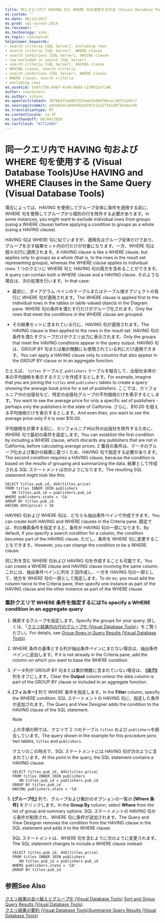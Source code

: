```yaml
---
title: 同じクエリ内で HAVING 句と WHERE 句を使用する方法 (Visual Database Tools) |Microsoft Docs
ms.custom: ''
ms.date: 06/13/2017
ms.prod: sql-server-2014
ms.reviewer: ''
ms.technology: ssms
ms.topic: conceptual
helpviewer_keywords:
- search criteria [SQL Server], excluding rows
- search criteria [SQL Server], WHERE clause
- search conditions [SQL Server], HAVING clause
- row excluded in search [SQL Server]
- search criteria [SQL Server], HAVING clause
- HAVING clause, search criteria
- search conditions [SQL Server], WHERE clause
- WHERE clause, search criteria
- excluding rows
ms.assetid: 1e07cf56-b4b7-4c49-8ddd-c276812a7148
author: stevestein
ms.author: sstein
ms.openlocfilehash: 20f6b471a60bf225ee61bdbbf0ecec30f21a92cf
ms.sourcegitcommit: ad4d92dce894592a259721a1571b1d8736abacdb
ms.translationtype: MT
ms.contentlocale: ja-JP
ms.lasthandoff: 08/04/2020
ms.locfileid: "87712686"
---
```

# <a name="use-having-and-where-clauses-in-the-same-query-visual-database-tools"></a><span data-ttu-id="485f5-102">同一クエリ内で HAVING 句および WHERE 句を使用する (Visual Database Tools)</span><span class="sxs-lookup"><span data-stu-id="485f5-102">Use HAVING and WHERE Clauses in the Same Query (Visual Database Tools)</span></span>
  <span data-ttu-id="485f5-103">場合によっては、HAVING を使用してグループ全体に条件を適用する前に、WHERE 句を使用してグループから個別の行を除外する必要があります。</span><span class="sxs-lookup"><span data-stu-id="485f5-103">In some instances, you might want to exclude individual rows from groups (using a WHERE clause) before applying a condition to groups as a whole (using a HAVING clause).</span></span>  
  
 <span data-ttu-id="485f5-104">HAVING 句は WHERE 句に似ていますが、適用先はグループ全体だけであり、グループを示す結果セット内の行だけが対象になります。一方、WHERE 句は個々の行に適用されます。</span><span class="sxs-lookup"><span data-stu-id="485f5-104">A HAVING clause is like a WHERE clause, but applies only to groups as a whole (that is, to the rows in the result set representing groups), whereas the WHERE clause applies to individual rows.</span></span> <span data-ttu-id="485f5-105">1 つのクエリに WHERE 句と HAVING 句の両方を含めることができます。</span><span class="sxs-lookup"><span data-stu-id="485f5-105">A query can contain both a WHERE clause and a HAVING clause.</span></span> <span data-ttu-id="485f5-106">そのような場合は、次の処理を行います。</span><span class="sxs-lookup"><span data-stu-id="485f5-106">In that case:</span></span>  
  
-   <span data-ttu-id="485f5-107">最初に、ダイアグラム ペインのテーブルまたはテーブル値オブジェクトの各行に WHERE 句が適用されます。</span><span class="sxs-lookup"><span data-stu-id="485f5-107">The WHERE clause is applied first to the individual rows in the tables or table-valued objects in the Diagram pane.</span></span> <span data-ttu-id="485f5-108">WHERE 句の条件を満たす行だけがグループ化されます。</span><span class="sxs-lookup"><span data-stu-id="485f5-108">Only the rows that meet the conditions in the WHERE clause are grouped.</span></span>  
  
-   <span data-ttu-id="485f5-109">その結果セットに含まれている行に、HAVING 句が適用されます。</span><span class="sxs-lookup"><span data-stu-id="485f5-109">The HAVING clause is then applied to the rows in the result set.</span></span> <span data-ttu-id="485f5-110">HAVING 句の条件を満たすグループだけがクエリ出力に表示されます。</span><span class="sxs-lookup"><span data-stu-id="485f5-110">Only the groups that meet the HAVING conditions appear in the query output.</span></span> <span data-ttu-id="485f5-111">HAVING 句は、GROUP BY 句または集計関数にも使用されている列にだけ適用できます。</span><span class="sxs-lookup"><span data-stu-id="485f5-111">You can apply a HAVING clause only to columns that also appear in the GROUP BY clause or in an aggregate function.</span></span>  
  
 <span data-ttu-id="485f5-112">たとえば、 `titles` テーブルと `publishers` テーブルを結合して、出版社全体の本の平均価格を表示するクエリを作成するとします。</span><span class="sxs-lookup"><span data-stu-id="485f5-112">For example, imagine that you are joining the `titles` and `publishers` tables to create a query showing the average book price for a set of publishers.</span></span> <span data-ttu-id="485f5-113">ここでは、カリフォルニア州の出版社など、特定の出版社グループの平均価格だけを表示するとします。</span><span class="sxs-lookup"><span data-stu-id="485f5-113">You want to see the average price for only a specific set of publishers - perhaps only the publishers in the state of California.</span></span> <span data-ttu-id="485f5-114">さらに、$10.00 を超える平均価格だけを表示するとします。</span><span class="sxs-lookup"><span data-stu-id="485f5-114">And even then, you want to see the average price only if it is over $10.00.</span></span>  
  
 <span data-ttu-id="485f5-115">平均価格を計算する前に、カリフォルニア州以外の出版社を除外するために、WHERE 句で最初の条件を設定します。</span><span class="sxs-lookup"><span data-stu-id="485f5-115">You can establish the first condition by including a WHERE clause, which discards any publishers that are not in California, before calculating average prices.</span></span> <span data-ttu-id="485f5-116">2 番目の条件は、データのグループ化および集計の結果に基づくため、HAVING 句で指定する必要があります。</span><span class="sxs-lookup"><span data-stu-id="485f5-116">The second condition requires a HAVING clause, because the condition is based on the results of grouping and summarizing the data.</span></span> <span data-ttu-id="485f5-117">結果として作成される SQL ステートメントは次のようになります。</span><span class="sxs-lookup"><span data-stu-id="485f5-117">The resulting SQL statement might look like this:</span></span>  
  
```  
SELECT titles.pub_id, AVG(titles.price)  
FROM titles INNER JOIN publishers  
   ON titles.pub_id = publishers.pub_id  
WHERE publishers.state = 'CA'  
GROUP BY titles.pub_id  
HAVING AVG(price) > 10  
```  
  
 <span data-ttu-id="485f5-118">HAVING 句および WHERE 句は、どちらも抽出条件ペインで作成できます。</span><span class="sxs-lookup"><span data-stu-id="485f5-118">You can create both HAVING and WHERE clauses in the Criteria pane.</span></span> <span data-ttu-id="485f5-119">既定では、列の検索条件を指定すると、条件が HAVING 句の一部になります。</span><span class="sxs-lookup"><span data-stu-id="485f5-119">By default, if you specify a search condition for a column, the condition becomes part of the HAVING clause.</span></span> <span data-ttu-id="485f5-120">ただし、条件を WHERE 句に変更することもできます。</span><span class="sxs-lookup"><span data-stu-id="485f5-120">However, you can change the condition to be a WHERE clause.</span></span>  
  
 <span data-ttu-id="485f5-121">同じ列を含む WHERE 句および HAVING 句を作成することも可能です。</span><span class="sxs-lookup"><span data-stu-id="485f5-121">You can create a WHERE clause and HAVING clause involving the same column.</span></span> <span data-ttu-id="485f5-122">これには、抽出条件ペインに列を 2 回作成し、一方を HAVING 句の一部として、他方を WHERE 句の一部として指定します。</span><span class="sxs-lookup"><span data-stu-id="485f5-122">To do so, you must add the column twice to the Criteria pane, then specify one instance as part of the HAVING clause and the other instance as part of the WHERE clause.</span></span>  
  
### <a name="to-specify-a-where-condition-in-an-aggregate-query"></a><span data-ttu-id="485f5-123">集計クエリで WHERE 条件を指定するには</span><span class="sxs-lookup"><span data-stu-id="485f5-123">To specify a WHERE condition in an aggregate query</span></span>  
  
1.  <span data-ttu-id="485f5-124">検索するグループを指定します。</span><span class="sxs-lookup"><span data-stu-id="485f5-124">Specify the groups for your query.</span></span> <span data-ttu-id="485f5-125">詳しくは、「[クエリ結果内の行のグループ化 (Visual Database Tools)](visual-database-tools.md)」をご覧ください。</span><span class="sxs-lookup"><span data-stu-id="485f5-125">For details, see [Group Rows in Query Results &#40;Visual Database Tools&#41;](visual-database-tools.md).</span></span>  
  
2.  <span data-ttu-id="485f5-126">WHERE 条件の基準とする列が抽出条件ペインにまだない場合は、抽出条件ペインに追加します。</span><span class="sxs-lookup"><span data-stu-id="485f5-126">If it is not already in the Criteria pane, add the column on which you want to base the WHERE condition.</span></span>  
  
3.  <span data-ttu-id="485f5-127">データ列が GROUP BY 句または集計関数に含まれていない場合は、 **[出力]** 列をオフにします。</span><span class="sxs-lookup"><span data-stu-id="485f5-127">Clear the **Output** column unless the data column is part of the GROUP BY clause or included in an aggregate function.</span></span>  
  
4.  <span data-ttu-id="485f5-128">**[フィルター]** 列で WHERE 条件を指定します。</span><span class="sxs-lookup"><span data-stu-id="485f5-128">In the **Filter** column, specify the WHERE condition.</span></span> <span data-ttu-id="485f5-129">SQL ステートメントの HAVING 句に、指定した条件が追加されます。</span><span class="sxs-lookup"><span data-stu-id="485f5-129">The Query and View Designer adds the condition to the HAVING clause of the SQL statement.</span></span>  
  
    > [!NOTE]  
    >  <span data-ttu-id="485f5-130">上の手順の例では、クエリで 2 つのテーブル `titles` および `publishers`を結合しています。</span><span class="sxs-lookup"><span data-stu-id="485f5-130">The query shown in the example for this procedure joins two tables, `titles` and `publishers`.</span></span>  
  
     <span data-ttu-id="485f5-131">クエリのこの時点で、SQL ステートメントには HAVING 句が次のように含まれています。</span><span class="sxs-lookup"><span data-stu-id="485f5-131">At this point in the query, the SQL statement contains a HAVING clause:</span></span>  
  
    ```  
    SELECT titles.pub_id, AVG(titles.price)  
    FROM titles INNER JOIN publishers   
       ON titles.pub_id = publishers.pub_id  
    GROUP BY titles.pub_id  
    HAVING publishers.state = 'CA'  
    ```  
  
5.  <span data-ttu-id="485f5-132">**[グループ化]** 列で、グループおよび集計のオプションの一覧の **[Where 条件]** をクリックします。</span><span class="sxs-lookup"><span data-stu-id="485f5-132">In the **Group By** column, select **Where** from the list of group and summary options.</span></span> <span data-ttu-id="485f5-133">SQL ステートメントの HAVING 句から条件が削除され、WHERE 句に条件が追加されます。</span><span class="sxs-lookup"><span data-stu-id="485f5-133">The Query and View Designer removes the condition from the HAVING clause in the SQL statement and adds it to the WHERE clause.</span></span>  
  
     <span data-ttu-id="485f5-134">SQL ステートメントは、WHERE 句を含むように次のように変更されます。</span><span class="sxs-lookup"><span data-stu-id="485f5-134">The SQL statement changes to include a WHERE clause instead:</span></span>  
  
    ```  
    SELECT titles.pub_id, AVG(titles.price)  
    FROM titles INNER JOIN publishers   
       ON titles.pub_id = publishers.pub_id  
    WHERE publishers.state = 'CA'  
    GROUP BY titles.pub_id  
    ```  
  
## <a name="see-also"></a><span data-ttu-id="485f5-135">参照</span><span class="sxs-lookup"><span data-stu-id="485f5-135">See Also</span></span>  
 <span data-ttu-id="485f5-136">[クエリ結果の並べ替えとグループ化 &#40;Visual Database Tools&#41;](sort-and-group-query-results-visual-database-tools.md) </span><span class="sxs-lookup"><span data-stu-id="485f5-136">[Sort and Group Query Results &#40;Visual Database Tools&#41;](sort-and-group-query-results-visual-database-tools.md) </span></span>  
 [<span data-ttu-id="485f5-137">クエリ結果の要約 (Visual Database Tools)</span><span class="sxs-lookup"><span data-stu-id="485f5-137">Summarize Query Results &#40;Visual Database Tools&#41;</span></span>](summarize-query-results-visual-database-tools.md)  
  
  
